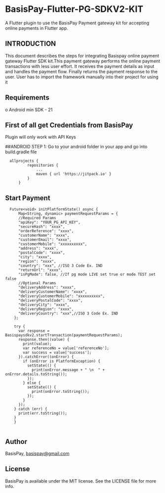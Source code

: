 # BasisPay-Flutter-PG-SDKV2-KIT
A Flutter plugin to use the BasisPay Payment gateway kit for accepting online payments in Flutter app.


## INTRODUCTION
This document describes the steps for integrating Basispay online payment gateway Flutter SDK kit.This payment gateway performs the online payment transactions with less user effort. It receives the payment details as input and handles the payment flow. Finally returns the payment response to the user. User has to import the framework manually into their project for using it

## Requirements
o Android min SDK - 21

## First of all get Credentials from BasisPay
Plugin will only work with API Keys 

##ANDROID
STEP 1:
Go to your android folder in your app and go into build.gradle file
```
  allprojects {
          repositories {
              ...
              maven { url 'https://jitpack.io' }
          }
      }
  ``` 
## Start Payment
```
  Future<void> initPlatformState() async {
      Map<String, dynamic> paymentRequestParams = {
      //Required Params
      "apiKey": "YOUR_PG_API_KEY",
      "secureHash": "xxxx",
      "orderReference": "xxxx",
      "customerName": "xxxx",
      "customerEmail": "xxxx",
      "customerMobile": "xxxxxxxxxx",
      "address": "xxxx",
      "postalCode": "xxxx",
      "city": "xxxx",
      "region": "xxxx",
      "country": "xxx", //ISO 3 Code Ex. IND
      "returnUrl": "xxxx",
      "isPgMode": false, //If pg mode LIVE set true or mode TEST set false
      //Optional Params
      "deliveryAddress": "xxxx",
      "deliveryCustomerName": "xxxx",
      "deliveryCustomerMobile": "xxxxxxxxxx",
      "deliveryPostalCode": "xxxx",
      "deliveryCity": "xxxx",
      "deliveryRegion": "xxxx",
      "deliveryCountry": "xxx",//ISO 3 Code Ex. IND
    };

    try {
      var response = Basispaysdkv2.startTransaction(paymentRequestParams);
      response.then((value) {
        print(value);
        var referenceNo = value['referenceNo'];
        var success = value['success'];
      }).catchError((onError) {
        if (onError is PlatformException) {
          setState(() {
            print(onError.message + " \n  " + onError.details.toString());
          });
        } else {
          setState(() {
            print(onError.toString());
          });
        }
      });
    } catch (err) {
      print(err.toString());
    }
    }
  
  ``` 

## Author

BasisPay, basispay@gmail.com

## License

BasisPay is available under the MIT license. See the LICENSE file for more info.


